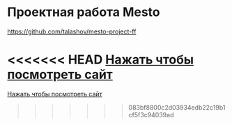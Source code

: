 # Проектная работа Mesto

https://github.com/talashov/mesto-project-ff

<<<<<<< HEAD
[Нажать чтобы посмотреть сайт](https://talashov.github.io/mesto-project-ff/)
=======
[Нажать чтобы посмотреть сайт](https://talashov.github.io/mesto-project-ff/)
>>>>>>> 083bf8800c2d03934edb22c19b1cf5f3c94039ad
